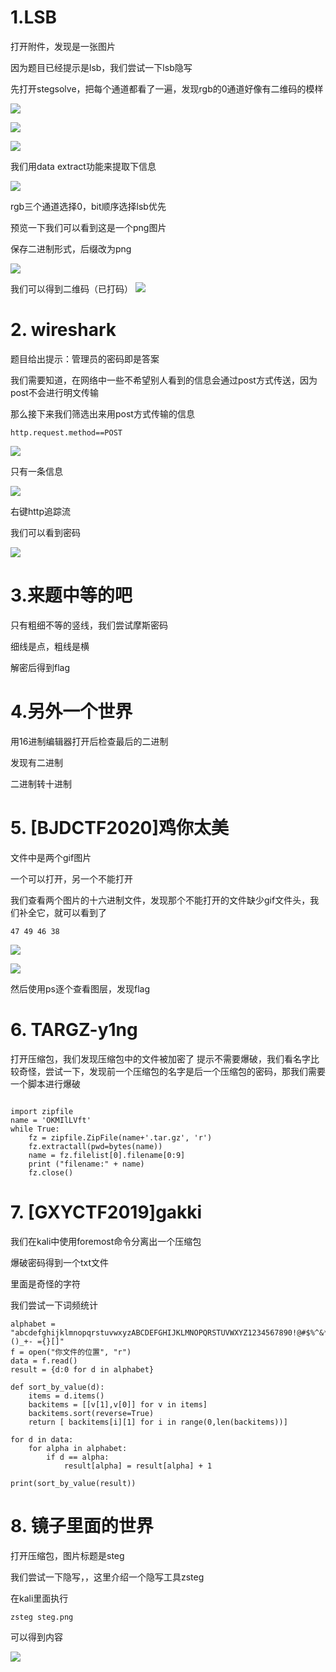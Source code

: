 # 1.LSB 
打开附件，发现是一张图片

因为题目已经提示是lsb，我们尝试一下lsb隐写

先打开stegsolve，把每个通道都看了一遍，发现rgb的0通道好像有二维码的模样

![](images/lsb1.png)

![](images/lsb2.png)

![](images/lsb3.png)


我们用data extract功能来提取下信息

![](images/lsb4.png)

rgb三个通道选择0，bit顺序选择lsb优先

预览一下我们可以看到这是一个png图片

保存二进制形式，后缀改为png

![](images/lsb5.png)



我们可以得到二维码（已打码）
![](images/lsb6.png)


# 2. wireshark

题目给出提示：管理员的密码即是答案

我们需要知道，在网络中一些不希望别人看到的信息会通过post方式传送，因为post不会进行明文传输

那么接下来我们筛选出来用post方式传输的信息

`http.request.method==POST`

![](images/wireshark1.png)

只有一条信息


![](images/wireshark2.png)

右键http追踪流

我们可以看到密码

![](images/wireshark3.png)

# 3.来题中等的吧 

只有粗细不等的竖线，我们尝试摩斯密码

细线是点，粗线是横

解密后得到flag

# 4.另外一个世界

用16进制编辑器打开后检查最后的二进制

发现有二进制

二进制转十进制

# 5. [BJDCTF2020]鸡你太美 

文件中是两个gif图片

一个可以打开，另一个不能打开

我们查看两个图片的十六进制文件，发现那个不能打开的文件缺少gif文件头，我们补全它，就可以看到了

`47 49 46 38`

![](images/13.png)

![](images/14.png)

然后使用ps逐个查看图层，发现flag

# 6. TARGZ-y1ng

打开压缩包，我们发现压缩包中的文件被加密了
提示不需要爆破，我们看名字比较奇怪，尝试一下，发现前一个压缩包的名字是后一个压缩包的密码，那我们需要一个脚本进行爆破

```#!/usr/bin/python

import zipfile
name = 'OKMIlLVft'
while True:
    fz = zipfile.ZipFile(name+'.tar.gz', 'r')
    fz.extractall(pwd=bytes(name))
    name = fz.filelist[0].filename[0:9]
    print ("filename:" + name)
    fz.close()
```

# 7. [GXYCTF2019]gakki

我们在kali中使用foremost命令分离出一个压缩包

爆破密码得到一个txt文件

里面是奇怪的字符

我们尝试一下词频统计

```
alphabet = "abcdefghijklmnopqrstuvwxyzABCDEFGHIJKLMNOPQRSTUVWXYZ1234567890!@#$%^&*()_+- ={}[]"
f = open("你文件的位置", "r")
data = f.read()
result = {d:0 for d in alphabet}
 
def sort_by_value(d):
    items = d.items()
    backitems = [[v[1],v[0]] for v in items]
    backitems.sort(reverse=True)
    return [ backitems[i][1] for i in range(0,len(backitems))]
 
for d in data:
    for alpha in alphabet:
        if d == alpha:
            result[alpha] = result[alpha] + 1
 
print(sort_by_value(result))
```

# 8. 镜子里面的世界

打开压缩包，图片标题是steg

我们尝试一下隐写，，这里介绍一个隐写工具zsteg

在kali里面执行

`zsteg steg.png`

可以得到内容

![](images/15.png)

